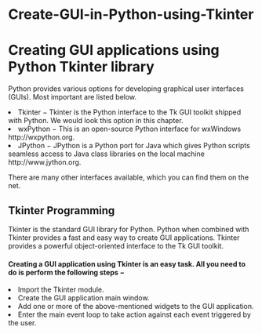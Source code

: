 # Create-GUI-in-Python-using-Tkinter
# Creating GUI applications using Python Tkinter library

Python provides various options for developing graphical user interfaces (GUIs). Most important are listed below.

  <li>Tkinter − Tkinter is the Python interface to the Tk GUI toolkit shipped with Python. We would look this option in this chapter.

  <li>wxPython − This is an open-source Python interface for wxWindows http://wxpython.org.

  <li>JPython − JPython is a Python port for Java which gives Python scripts seamless access to Java class libraries on the local machine http://www.jython.org.

There are many other interfaces available, which you can find them on the net.



## Tkinter Programming
Tkinter is the standard GUI library for Python. Python when combined with Tkinter provides a fast and easy way to create GUI applications. Tkinter provides a powerful object-oriented interface to the Tk GUI toolkit.

#### Creating a GUI application using Tkinter is an easy task. All you need to do is perform the following steps −

<li>Import the Tkinter module.

<li>Create the GUI application main window.

<li>Add one or more of the above-mentioned widgets to the GUI application.

<li>Enter the main event loop to take action against each event triggered by the user.
